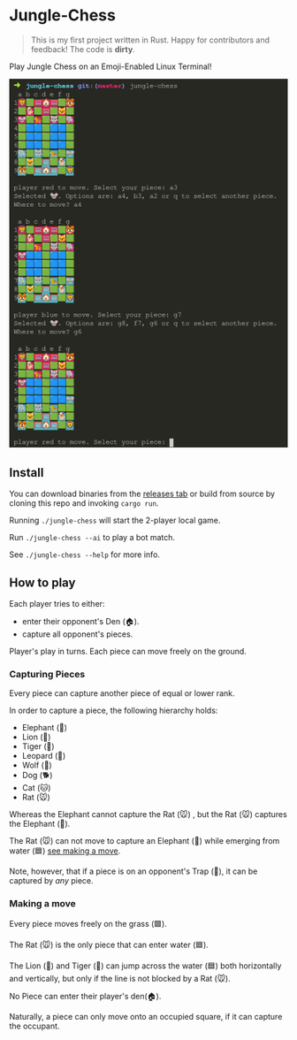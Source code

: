 # Jungle-Chess

> This is my first project written in Rust. Happy for contributors and feedback! The code is **dirty**.

Play Jungle Chess on an Emoji-Enabled Linux Terminal!

![terminal screenshot](screenshot.png)

## Install

You can download binaries from the [releases tab](https://github.com/arnemileswinter/jungle-chess/releases/) or build from source by cloning this repo and invoking `cargo run`.

Running `./jungle-chess` will start the 2-player local game.

Run `./jungle-chess --ai` to play a bot match.

See `./jungle-chess --help` for more info.

## How to play

Each player tries to either: 

   - enter their opponent's Den (🏠). 
   - capture all opponent's pieces.

Player's play in turns. Each piece can move freely on the ground.

### Capturing Pieces

Every piece can capture another piece of equal or lower rank.

In order to capture a piece, the following hierarchy holds:

   - Elephant (🐘)
   - Lion (🦁)
   - Tiger (🐯)   
   - Leopard (🐆)
   - Wolf (🐺)
   - Dog (🐕)
   - Cat (🐱)
   - Rat (🐭)

Whereas the Elephant cannot capture the Rat (🐭) , but the Rat (🐭) captures the Elephant (🐘).

The Rat (🐭) can not move to capture an Elephant (🐘) while emerging from water (🟦) [see making a move](#making-a-move).

Note, however, that if a piece is on an opponent's Trap (🥅), it can be captured by *any* piece.


### Making a move

Every piece moves freely on the grass (🟩).

The Rat (🐭) is the only piece that can enter water (🟦).

The Lion (🦁) and Tiger (🐯) can jump across the water (🟦) both horizontally and vertically, but only if the line is not blocked by a Rat (🐭).

No Piece can enter their player's den(🏠).

Naturally, a piece can only move onto an occupied square, if it can capture the occupant.
